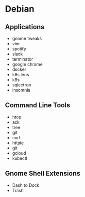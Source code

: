 # Debian

## Applications

- gnome tweaks
- vim
- spotify
- slack
- terminator
- google chrome
- docker
- k8s lens
- k9s
- sqlectron
- insomnia

## Command Line Tools

- htop
- ack
- tree
- git
- curl
- httpie
- git
- gcloud
- kubectl

## Gnome Shell Extensions

- Dash to Dock
- Trash
